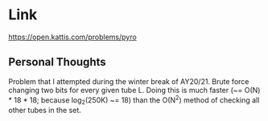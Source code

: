 # Link

https://open.kattis.com/problems/pyro

## Personal Thoughts

Problem that I attempted during the winter break of AY20/21. Brute force changing two bits for every given tube L. Doing this is much faster (~= O(N) * 18 * 18; because log<sub>2</sub>(250K) ~= 18) than the O(N<sup>2</sup>) method of checking all other tubes in the set.

